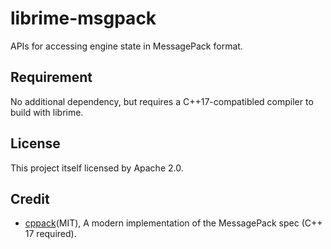 # librime-msgpack

APIs for accessing engine state in MessagePack format.

## Requirement

No additional dependency, but requires a C++17-compatibled compiler to build with librime.

## License

This project itself licensed by Apache 2.0.

## Credit

- [cppack](https://github.com/mikeloomisgg/cppack)(MIT), A modern implementation of the MessagePack spec (C++ 17 required).
